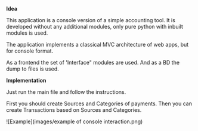 **Idea**

This application is a console version of a simple accounting tool. It is developed without any additional modules, only pure python with inbuilt modules is used.

The application implements a classical MVC architecture of web apps, but for console format.

As a frontend the set of 'Interface" modules are used. And as a BD the dump to files is used.

**Implementation**

Just run the main file and follow the instructions.

First you should create Sources and Categories of payments. Then you can create Transactions based on Sources and Categories.

![Example](images/example of console interaction.png)
